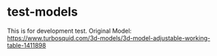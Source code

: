 # test-models

This is for development test.
Original Model: https://www.turbosquid.com/3d-models/3d-model-adjustable-working-table-1411898
